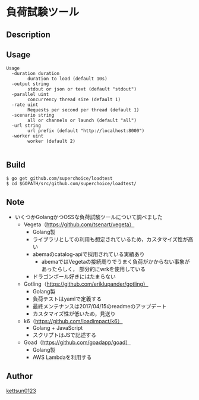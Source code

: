 # 負荷試験ツール

## Description

## Usage


```
Usage
  -duration duration
        duration to load (default 10s)
  -output string
        stdout or json or text (default "stdout")
  -parallel uint
        concurrency thread size (default 1)
  -rate uint
        Requests per second per thread (default 1)
  -scenario string
        all or channels or launch (default "all")
  -url string
        url prefix (default "http://localhost:8000")
  -worker uint
        worker (default 2)


```

## Build

```
$ go get github.com/superchoice/loadtest
$ cd $GOPATH/src/github.com/superchoice/loadtest/
```

## Note
- いくつかGolangかつOSSな負荷試験ツールについて調べました
    + Vegeta（https://github.com/tsenart/vegeta）
        - Golang製
        - ライブラリとしての利用も想定されているため，カスタマイズ性が高い
        - abemaのcatalog-apiで採用されている実績あり
            + abemaではVegetaの接続周りでうまく負荷がかからない事象があったらしく，
            部分的にwrkを使用している
        - ドラゴンボール好きにはたまらない
    + Gotling（https://github.com/eriklupander/gotling）
        - Golang製
        - 負荷テストはyamlで定義する
        - 最終メンテナンスは2017/04/15のreadmeのアップデート
        - カスタマイズ性が低いため，見送り
    + k6（https://github.com/loadimpact/k6）
        - Golang + JavaScript
        - スクリプトはJSで記述する
    + Goad（https://github.com/goadapp/goad）
        - Golang製
        - AWS Lambdaを利用する

## Author

[kettsun0123](https://github.com/kettsun0123)
